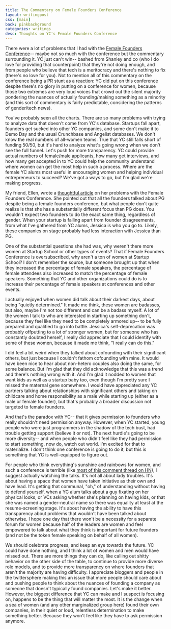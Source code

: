 ```yaml
---
title: The Commentary on Female Founders Conference
layout: writingpost
css: [main]
back: pinkbackground
categories: writings
desc: Thoughts on YC's Female Founders Conference
---
```


There were a lot of problems that I had with the [Female Founders Conference][2]-- maybe not so much with the conference but the commentary surrounding it. YC just can't win-- bashed from Shanley and co (who I do love for providing that counterpoint) that they're not doing enough, and from people who believe that tech is a meritocracy and there's nothing to fix (there's no love for you). Not to mention all of this commentary on the conference being a PR stunt as a reaction: YC did put on this conference despite there's no glory in putting on a conference for women, because those two extremes are very loud voices that crowd out the silent majority pondering the nuances of actually founding/making something as a minority (and this sort of commentary is fairly predictable, considering the patterns of gender/tech news). 

You've probably seen all the charts. There are so many problems with trying to analyze data that doesn't come from YC's database. Startups fall apart, founders get sucked into other YC companies, and some don't make it to Demo Day and the usual Crunchbase and Angelist databases. We don't know the real numbers of all-women teams. True that YC still falls short of funding 50/50, but it's hard to analyze what's going wrong when we don't see the full funnel. Let's push for more transparency. YC could provide actual numbers of female/male applicants, how many get interviews, and how many get accepted in to YC could help the community understand where women can get the most help in such a process. Where are the female YC alums most useful in encouraging women and helping individual entrepreneurs to succeed? We've got a ways to go, but I'm glad we're making progress.

My friend, Ellen, wrote a [thoughtful article][1] on her problems with the Female Founders Conference. She pointed out that all the founders talked about PG despite being a female founders conference, but what people don't quite realize is that she has a substantially different focus than PG does. You wouldn't expect two founders to do the exact same thing, regardless of gender. When your startup is falling apart from founder disagreements, from what I've gathered from YC alums, Jessica is who you go to. Likely, these companies on stage probably had less interaction with Jessica than PG. 

One of the substantial questions she had was, why weren't there more women at Startup School or other types of events? That if Female Founders Conference is oversubscribed, why aren't a ton of women at Startup School? I don't remember the source, but someone brought up that when they increased the percentage of female speakers, the percentage of female attendees also increased to match the percentage of female speakers. Something that YC and other organizations could do is to increase their percentage of female speakers at conferences and other events.

I actually enjoyed when women did talk about their darkest days, about being "quietly determined." It made me think, these women are badasses, but also, maybe I'm not too different and can be a badass myself. A lot of the women I talk to who are interested in starting up something don't, because they feel like they need to be completely armored up-- to be fully prepared and qualified to go into battle. Jessica's self-deprecation was probably offputting to a lot of stronger women, but for someone who has constantly doubted herself, I really did appreciate that I could identify with some of these women, because it made me think, "I really can do this." 

I did feel a bit weird when they talked about cofounding with their significant others, but just because I couldn't fathom cofounding with mine. It would have been nice to hear about non-hetero couples also doing the same, for some balance. But I'm glad that they did acknowledge that this was a trend and there's nothing wrong with it. And I'm glad it nodded to women that want kids as well as a startup baby too, even though I'm pretty sure I missed the maternal gene somewhere. I would have appreciated any YC partners talking about relationships with significant others and taking on childcare and home responsibility as a male while starting up (either as a male or female founder), but that's probably a broader discussion not targeted to female founders.

And that's the paradox with YC-- that it gives permission to founders who really shouldn't need permission anyway. However, when YC started, young people who were just programmers in the shadow of the tech bust, had trouble getting support (believe it or not). The next hurdle's going to be more diversity-- and when people who didn't feel like they had permission to start something, now do, watch out world. I'm excited for that to materialize. I don't think one conference is going to do it, but this is something that YC is well-equipped to figure out.

For people who think everything's sunshine and rainbows for women, and such a conference is terrible (like [most of this comment thread on HN][3]), I suggest actually watching the talks. It's not all about lady troubles. It's about having a space that women have taken initiative as their own and have lead. It's getting that communal, "oh," of understanding without having to defend yourself, when a YC alum talks about a guy fixating on her physical looks, or VCs asking whether she's planning on having kids, or that she was named a gender-neutral name so there was equality at least at the resume-screening stage. It's about having the ability to have this transparency about problems that wouldn't have been talked about otherwise. I hope one day that there won't be a necessity for a separate forum for women because half of the leaders are women and feel empowered to talk about what they think is important for future founders (and not be the token female speaking on behalf of all women).

We should celebrate progress, and keep an eye towards the future. YC could have done nothing, and I think a lot of women and men would have missed out. There are more things they can do, like calling out shitty behavior on the other side of the table, to continue to provide more diverse role models, and to provide more transparency on where founders that aren't the majority are having difficulty. I appreciate bloggers and people in the twittersphere making this an issue that more people should care about and pushing people to think about the nuances of founding a company as someone that doesn't typically found companies. Let's make it better. However, the biggest difference that YC can make and I suspect is focusing on, happens to be the thing that will matter the most. It is the change when a sea of women (and any other marginalized group here) found their own companies, in their quiet or loud, relentless determination to make something better. Because they won't feel like they have to ask permission anymore.


[1]: http://blog.ellenchisa.com/2014/03/04/yc-female-founders-conference/
[2]: http://femalefoundersconference.org/
[3]: https://news.ycombinator.com/item?id=7326418